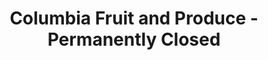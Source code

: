 ---
title: "Columbia Fruit and Produce - Permanently Closed"
url: /astoria/columbia-fruit-and-produce-permanently-closed/
shop: greengrocer
---